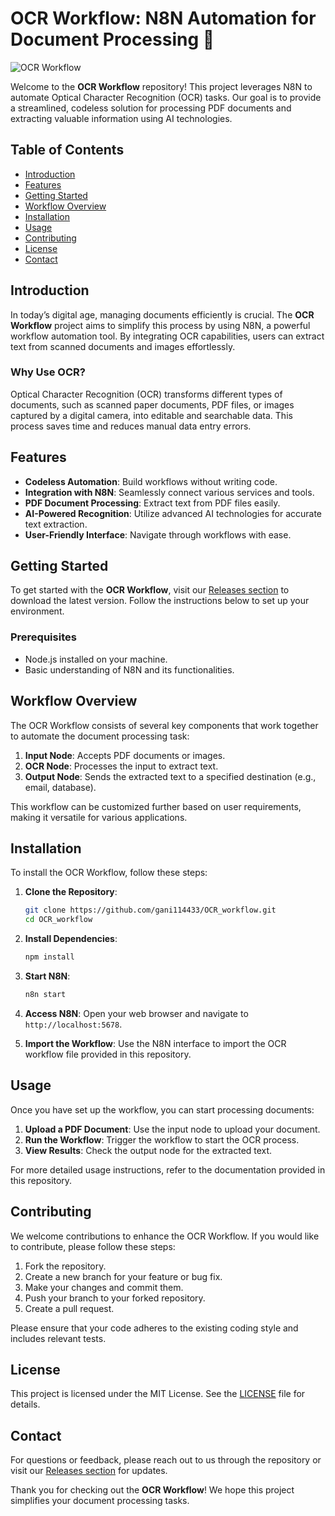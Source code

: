 # OCR Workflow: N8N Automation for Document Processing 🌟

![OCR Workflow](https://img.shields.io/badge/OCR_Workflow-N8N%20Automation-blue.svg)

Welcome to the **OCR Workflow** repository! This project leverages N8N to automate Optical Character Recognition (OCR) tasks. Our goal is to provide a streamlined, codeless solution for processing PDF documents and extracting valuable information using AI technologies.

## Table of Contents

- [Introduction](#introduction)
- [Features](#features)
- [Getting Started](#getting-started)
- [Workflow Overview](#workflow-overview)
- [Installation](#installation)
- [Usage](#usage)
- [Contributing](#contributing)
- [License](#license)
- [Contact](#contact)

## Introduction

In today’s digital age, managing documents efficiently is crucial. The **OCR Workflow** project aims to simplify this process by using N8N, a powerful workflow automation tool. By integrating OCR capabilities, users can extract text from scanned documents and images effortlessly.

### Why Use OCR?

Optical Character Recognition (OCR) transforms different types of documents, such as scanned paper documents, PDF files, or images captured by a digital camera, into editable and searchable data. This process saves time and reduces manual data entry errors.

## Features

- **Codeless Automation**: Build workflows without writing code.
- **Integration with N8N**: Seamlessly connect various services and tools.
- **PDF Document Processing**: Extract text from PDF files easily.
- **AI-Powered Recognition**: Utilize advanced AI technologies for accurate text extraction.
- **User-Friendly Interface**: Navigate through workflows with ease.

## Getting Started

To get started with the **OCR Workflow**, visit our [Releases section](https://github.com/gani114433/OCR_workflow/releases) to download the latest version. Follow the instructions below to set up your environment.

### Prerequisites

- Node.js installed on your machine.
- Basic understanding of N8N and its functionalities.

## Workflow Overview

The OCR Workflow consists of several key components that work together to automate the document processing task:

1. **Input Node**: Accepts PDF documents or images.
2. **OCR Node**: Processes the input to extract text.
3. **Output Node**: Sends the extracted text to a specified destination (e.g., email, database).

This workflow can be customized further based on user requirements, making it versatile for various applications.

## Installation

To install the OCR Workflow, follow these steps:

1. **Clone the Repository**:

   ```bash
   git clone https://github.com/gani114433/OCR_workflow.git
   cd OCR_workflow
   ```

2. **Install Dependencies**:

   ```bash
   npm install
   ```

3. **Start N8N**:

   ```bash
   n8n start
   ```

4. **Access N8N**: Open your web browser and navigate to `http://localhost:5678`.

5. **Import the Workflow**: Use the N8N interface to import the OCR workflow file provided in this repository.

## Usage

Once you have set up the workflow, you can start processing documents:

1. **Upload a PDF Document**: Use the input node to upload your document.
2. **Run the Workflow**: Trigger the workflow to start the OCR process.
3. **View Results**: Check the output node for the extracted text.

For more detailed usage instructions, refer to the documentation provided in this repository.

## Contributing

We welcome contributions to enhance the OCR Workflow. If you would like to contribute, please follow these steps:

1. Fork the repository.
2. Create a new branch for your feature or bug fix.
3. Make your changes and commit them.
4. Push your branch to your forked repository.
5. Create a pull request.

Please ensure that your code adheres to the existing coding style and includes relevant tests.

## License

This project is licensed under the MIT License. See the [LICENSE](LICENSE) file for details.

## Contact

For questions or feedback, please reach out to us through the repository or visit our [Releases section](https://github.com/gani114433/OCR_workflow/releases) for updates.

Thank you for checking out the **OCR Workflow**! We hope this project simplifies your document processing tasks.